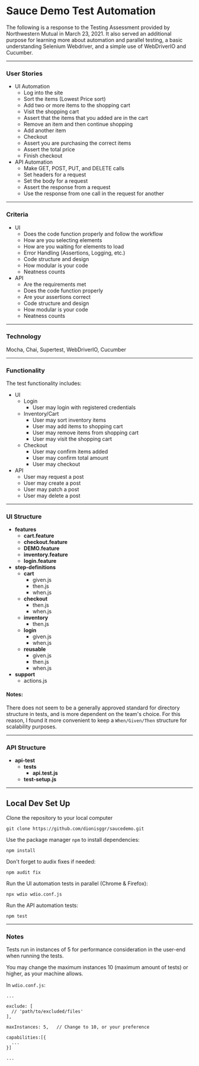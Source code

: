 # Sauce Demo Test Automation
The following is a response to the Testing Assessment provided by Northwestern Mutual in March 23, 2021. It also served an additional purpose for learning more about automation and parallel testing, a basic understanding Selenium Webdriver, and a simple use of WebDriverIO and Cucumber.

---

### User Stories
- UI Automation
  - Log into the site
  - Sort the items (Lowest Price sort)
  - Add two or more items to the shopping cart
  - Visit the shopping cart
  - Assert that the items that you added are in the cart
  - Remove an item and then continue shopping
  - Add another item
  - Checkout
  - Assert you are purchasing the correct items
  - Assert the total price
  - Finish checkout
- API Automation
  - Make GET, POST, PUT, and DELETE calls
  - Set headers for a request
  - Set the body for a request
  - Assert the response from a request
  - Use the response from one call in the request for another

---

### Criteria
* UI
  * Does the code function properly and follow the workflow
  * How are you selecting elements
  * How are you waiting for elements to load
  * Error Handling (Assertions, Logging, etc.)
  * Code structure and design
  * How modular is your code
  * Neatness counts
* API
  * Are the requirements met
  * Does the code function properly
  * Are your assertions correct
  * Code structure and design
  * How modular is your code
  * Neatness counts

---

### Technology
Mocha, Chai, Supertest, WebDriverIO, Cucumber

---

### Functionality
The test functionality includes:
* UI
  * Login
    * User may login with registered credentials
  * Inventory/Cart
    * User may sort inventory items
    * User may add items to shopping cart
    * User may remove items from shopping cart
    * User may visit the shopping cart
  * Checkout
    * User may confirm items added
    * User may confirm total amount
    * User may checkout
* API
  * User may request a post
  * User may create a post
  * User may patch a post
  * User may delete a post
    
---

### UI Structure
* __features__
  * __cart.feature__
  * __checkout.feature__
  * __DEMO.feature__
  * __inventory.feature__
  * __login.feature__
* __step-definitions__
  * __cart__
    * given.js
    * then.js
    * when.js
  * __checkout__
    * then.js
    * when.js
  * __inventory__
    * then.js
  * __login__
    * given.js
    * when.js
  * __reusable__
    * given.js
    * then.js
    * when.js
* __support__
  * actions.js

#### Notes:
There does not seem to be a generally approved standard for directory structure in tests, and is more dependent on the team's choice. For this reason, I found it more convenient to keep a `When/Given/Then` structure for scalability purposes.

---

### API Structure
* __api-test__
  * __tests__
    * __api.test.js__
  * __test-setup.js__

---

## Local Dev Set Up

Clone the repository to your local computer
```
git clone https://github.com/dionisggr/saucedemo.git
```

Use the package manager `npm` to install dependencies:
```
npm install
```

Don't forget to audix fixes if needed:
```
npm audit fix
```

Run the UI automation tests in parallel (Chrome & Firefox):
```
npx wdio wdio.conf.js
```

Run the API automation tests:
```
npm test
```

---

### Notes
Tests run in instances of 5 for performance consideration in the user-end when running the tests.

You may change the maximum instances 10 (maximum amount of tests) or higher, as your machine allows.

In `wdio.conf.js`:
```
...

exclude: [
  // 'path/to/excluded/files'
],

maxInstances: 5,   // Change to 10, or your preference

capabilities:[{
  ...
}]

...
```